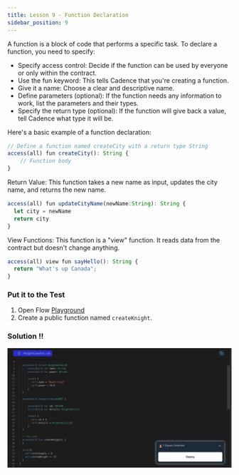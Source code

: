 ```yaml
---
title: Lesson 9 - Function Declaration
sidebar_position: 9
---
```


A function is a block of code that performs a specific task. To declare a function, you need to specify:

- Specify access control: Decide if the function can be used by everyone or only within the contract.
- Use the fun keyword: This tells Cadence that you're creating a function.
- Give it a name: Choose a clear and descriptive name.
- Define parameters (optional): If the function needs any information to work, list the parameters and their types.
- Specify the return type (optional): If the function will give back a value, tell Cadence what type it will be.

Here's a basic example of a function declaration:

```jsx
// Define a function named createCity with a return type String
access(all) fun createCity(): String {
    // Function body
}
```

Return Value: This function takes a new name as input, updates the city name, and returns the new name.

```jsx
access(all) fun updateCityName(newName:String): String {
  let city = newName
  return city
}
```

View Functions: This function is a "view" function. It reads data from the contract but doesn't change anything.

```jsx
access(all) view fun sayHello(): String {
  return "What's up Canada";
}
```

### Put it to the Test

1. Open Flow [Playground](https://play.flow.com/)
2. Create a public function named `createKnight`.

### Solution !!

![Alt text](image-7.png)
